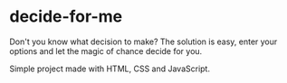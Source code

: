 # decide-for-me

Don't you know what decision to make? The solution is easy, enter your options and let the magic of chance decide for you.

Simple project made with HTML, CSS and JavaScript. 
